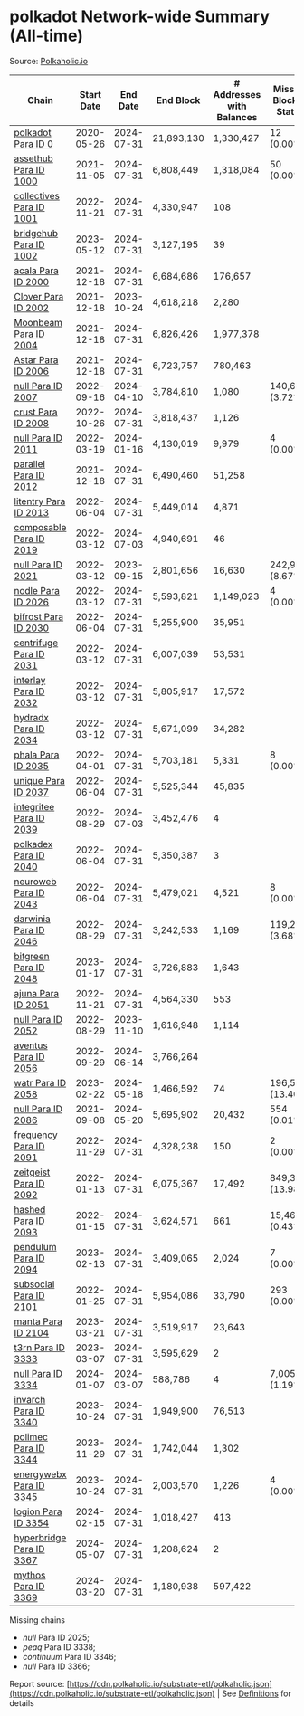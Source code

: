 # polkadot Network-wide Summary (All-time)

Source: [Polkaholic.io](https://polkaholic.io)


| Chain            | Start Date | End Date | End Block | # Addresses with Balances | Missing Blocks / Status |
| ---------------- | ---------- | ---------| --------- | ------------------------- | ----------------------- |
| [polkadot Para ID 0](/polkadot/0-polkadot) | 2020-05-26 | 2024-07-31 | 21,893,130 |  1,330,427 | 12 (0.00%)  |
| [assethub Para ID 1000](/polkadot/1000-assethub) | 2021-11-05 | 2024-07-31 | 6,808,449 |  1,318,084 | 50 (0.00%)  |
| [collectives Para ID 1001](/polkadot/1001-collectives) | 2022-11-21 | 2024-07-31 | 4,330,947 |  108 |    |
| [bridgehub Para ID 1002](/polkadot/1002-bridgehub) | 2023-05-12 | 2024-07-31 | 3,127,195 |  39 |    |
| [acala Para ID 2000](/polkadot/2000-acala) | 2021-12-18 | 2024-07-31 | 6,684,686 |  176,657 |    |
| [Clover Para ID 2002](/polkadot/2002-clover) | 2021-12-18 | 2023-10-24 | 4,618,218 |  2,280 |    |
| [Moonbeam Para ID 2004](/polkadot/2004-moonbeam) | 2021-12-18 | 2024-07-31 | 6,826,426 |  1,977,378 |    |
| [Astar Para ID 2006](/polkadot/2006-astar) | 2021-12-18 | 2024-07-31 | 6,723,757 |  780,463 |    |
| [null Para ID 2007](/polkadot/2007-kapex) | 2022-09-16 | 2024-04-10 | 3,784,810 |  1,080 | 140,668 (3.72%)  |
| [crust Para ID 2008](/polkadot/2008-crust) | 2022-10-26 | 2024-07-31 | 3,818,437 |  1,126 |    |
| [null Para ID 2011](/polkadot/2011-equilibrium) | 2022-03-19 | 2024-01-16 | 4,130,019 |  9,979 | 4 (0.00%)  |
| [parallel Para ID 2012](/polkadot/2012-parallel) | 2021-12-18 | 2024-07-31 | 6,490,460 |  51,258 |    |
| [litentry Para ID 2013](/polkadot/2013-litentry) | 2022-06-04 | 2024-07-31 | 5,449,014 |  4,871 |    |
| [composable Para ID 2019](/polkadot/2019-composable) | 2022-03-12 | 2024-07-03 | 4,940,691 |  46 |    |
| [null Para ID 2021](/polkadot/2021-efinity) | 2022-03-12 | 2023-09-15 | 2,801,656 |  16,630 | 242,949 (8.67%)  |
| [nodle Para ID 2026](/polkadot/2026-nodle) | 2022-03-12 | 2024-07-31 | 5,593,821 |  1,149,023 | 4 (0.00%)  |
| [bifrost Para ID 2030](/polkadot/2030-bifrost) | 2022-06-04 | 2024-07-31 | 5,255,900 |  35,951 |    |
| [centrifuge Para ID 2031](/polkadot/2031-centrifuge) | 2022-03-12 | 2024-07-31 | 6,007,039 |  53,531 |    |
| [interlay Para ID 2032](/polkadot/2032-interlay) | 2022-03-12 | 2024-07-31 | 5,805,917 |  17,572 |    |
| [hydradx Para ID 2034](/polkadot/2034-hydradx) | 2022-03-12 | 2024-07-31 | 5,671,099 |  34,282 |    |
| [phala Para ID 2035](/polkadot/2035-phala) | 2022-04-01 | 2024-07-31 | 5,703,181 |  5,331 | 8 (0.00%)  |
| [unique Para ID 2037](/polkadot/2037-unique) | 2022-06-04 | 2024-07-31 | 5,525,344 |  45,835 |    |
| [integritee Para ID 2039](/polkadot/2039-integritee) | 2022-08-29 | 2024-07-03 | 3,452,476 |  4 |    |
| [polkadex Para ID 2040](/polkadot/2040-polkadex) | 2022-06-04 | 2024-07-31 | 5,350,387 |  3 |    |
| [neuroweb Para ID 2043](/polkadot/2043-neuroweb) | 2022-06-04 | 2024-07-31 | 5,479,021 |  4,521 | 8 (0.00%)  |
| [darwinia Para ID 2046](/polkadot/2046-darwinia) | 2022-08-29 | 2024-07-31 | 3,242,533 |  1,169 | 119,220 (3.68%)  |
| [bitgreen Para ID 2048](/polkadot/2048-bitgreen) | 2023-01-17 | 2024-07-31 | 3,726,883 |  1,643 |    |
| [ajuna Para ID 2051](/polkadot/2051-ajuna) | 2022-11-21 | 2024-07-31 | 4,564,330 |  553 |    |
| [null Para ID 2052](/polkadot/2052-polkadot-parathread-2052) | 2022-08-29 | 2023-11-10 | 1,616,948 |  1,114 |    |
| [aventus Para ID 2056](/polkadot/2056-aventus) | 2022-09-29 | 2024-06-14 | 3,766,264 |   |    |
| [watr Para ID 2058](/polkadot/2058-watr) | 2023-02-22 | 2024-05-18 | 1,466,592 |  74 | 196,567 (13.40%)  |
| [null Para ID 2086](/polkadot/2086-kilt) | 2021-09-08 | 2024-05-20 | 5,695,902 |  20,432 | 554 (0.01%)  |
| [frequency Para ID 2091](/polkadot/2091-frequency) | 2022-11-29 | 2024-07-31 | 4,328,238 |  150 | 2 (0.00%)  |
| [zeitgeist Para ID 2092](/polkadot/2092-zeitgeist) | 2022-01-13 | 2024-07-31 | 6,075,367 |  17,492 | 849,383 (13.98%)  |
| [hashed Para ID 2093](/polkadot/2093-hashed) | 2022-01-15 | 2024-07-31 | 3,624,571 |  661 | 15,466 (0.43%)  |
| [pendulum Para ID 2094](/polkadot/2094-pendulum) | 2023-02-13 | 2024-07-31 | 3,409,065 |  2,024 | 7 (0.00%)  |
| [subsocial Para ID 2101](/polkadot/2101-subsocial) | 2022-01-25 | 2024-07-31 | 5,954,086 |  33,790 | 293 (0.00%)  |
| [manta Para ID 2104](/polkadot/2104-manta) | 2023-03-21 | 2024-07-31 | 3,519,917 |  23,643 |    |
| [t3rn Para ID 3333](/polkadot/3333-t3rn) | 2023-03-07 | 2024-07-31 | 3,595,629 |  2 |    |
| [null Para ID 3334](/polkadot/3334-polkadot-parathread-3334) | 2024-01-07 | 2024-03-07 | 588,786 |  4 | 7,005 (1.19%)  |
| [invarch Para ID 3340](/polkadot/3340-invarch) | 2023-10-24 | 2024-07-31 | 1,949,900 |  76,513 |    |
| [polimec Para ID 3344](/polkadot/3344-polimec) | 2023-11-29 | 2024-07-31 | 1,742,044 |  1,302 |    |
| [energywebx Para ID 3345](/polkadot/3345-energywebx) | 2023-10-24 | 2024-07-31 | 2,003,570 |  1,226 | 4 (0.00%)  |
| [logion Para ID 3354](/polkadot/3354-logion) | 2024-02-15 | 2024-07-31 | 1,018,427 |  413 |    |
| [hyperbridge Para ID 3367](/polkadot/3367-hyperbridge) | 2024-05-07 | 2024-07-31 | 1,208,624 |  2 |    |
| [mythos Para ID 3369](/polkadot/3369-mythos) | 2024-03-20 | 2024-07-31 | 1,180,938 |  597,422 |    |

Missing chains


* *null* Para ID 2025; 
* *peaq* Para ID 3338; 
* *continuum* Para ID 3346; 
* *null* Para ID 3366; 

Report source: [https://cdn.polkaholic.io/substrate-etl/polkaholic.json](https://cdn.polkaholic.io/substrate-etl/polkaholic.json) | See [Definitions](/DEFINITIONS.md) for details
